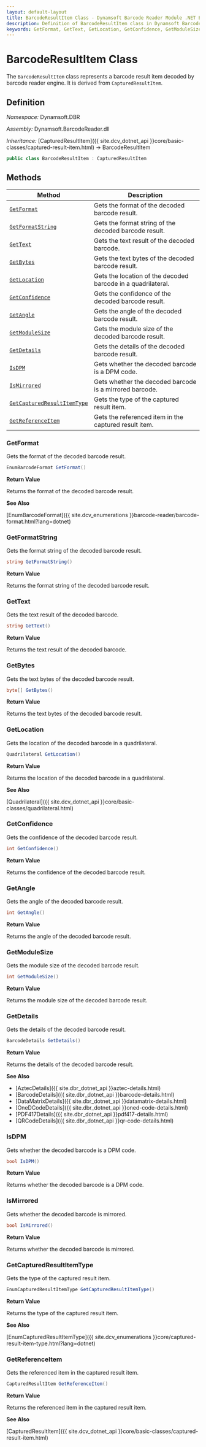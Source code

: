 ```yaml
---
layout: default-layout
title: BarcodeResultItem Class - Dynamsoft Barcode Reader Module .NET Edition API Reference
description: Definition of BarcodeResultItem class in Dynamsoft Barcode Reader Module .NET Edition.
keywords: GetFormat, GetText, GetLocation, GetConfidence, GetModuleSize, BarcodeResultItem, api reference
---
```


# BarcodeResultItem Class

The `BarcodeResultItem` class represents a barcode result item decoded by barcode reader engine. It is derived from `CapturedResultItem`.

## Definition

*Namespace:* Dynamsoft.DBR

*Assembly:* Dynamsoft.BarcodeReader.dll

*Inheritance:* [CapturedResultItem]({{ site.dcv_dotnet_api }}core/basic-classes/captured-result-item.html) -> BarcodeResultItem

```csharp
public class BarcodeResultItem : CapturedResultItem
```

## Methods

| Method               | Description |
|----------------------|-------------|
| [`GetFormat`](#getformat) | Gets the format of the decoded barcode result. |
| [`GetFormatString`](#getformatstring) | Gets the format string of the decoded barcode result. |
| [`GetText`](#gettext) | Gets the text result of the decoded barcode. |
| [`GetBytes`](#getbytes) | Gets the text bytes of the decoded barcode result. |
| [`GetLocation`](#getlocation) | Gets the location of the decoded barcode in a quadrilateral. |
| [`GetConfidence`](#getconfidence) | Gets the confidence of the decoded barcode result. |
| [`GetAngle`](#getangle) | Gets the angle of the decoded barcode result. |
| [`GetModuleSize`](#getmodulesize) | Gets the module size of the decoded barcode result. |
| [`GetDetails`](#getdetails) | Gets the details of the decoded barcode result. |
| [`IsDPM`](#isdpm) | Gets whether the decoded barcode is a DPM code. |
| [`IsMirrored`](#ismirrored) | Gets whether the decoded barcode is a mirrored barcode. |
| [`GetCapturedResultItemType`](#getcapturedresultitemtype) | Gets the type of the captured result item. |
| [`GetReferenceItem`](#getreferenceitem) | Gets the referenced item in the captured result item. |

### GetFormat

Gets the format of the decoded barcode result.

```csharp
EnumBarcodeFormat GetFormat()
```

**Return Value**

Returns the format of the decoded barcode result.

**See Also**

[EnumBarcodeFormat]({{ site.dcv_enumerations }}barcode-reader/barcode-format.html?lang=dotnet)

### GetFormatString

Gets the format string of the decoded barcode result.

```csharp
string GetFormatString()
```

**Return Value**

Returns the format string of the decoded barcode result.

### GetText

Gets the text result of the decoded barcode.

```csharp
string GetText()
```

**Return Value**

Returns the text result of the decoded barcode.

### GetBytes

Gets the text bytes of the decoded barcode result.

```csharp
byte[] GetBytes()
```

**Return Value**

Returns the text bytes of the decoded barcode result.

### GetLocation

Gets the location of the decoded barcode in a quadrilateral.

```csharp
Quadrilateral GetLocation()
```

**Return Value**

Returns the location of the decoded barcode in a quadrilateral.

**See Also**

[Quadrilateral]({{ site.dcv_dotnet_api }}core/basic-classes/quadrilateral.html)

### GetConfidence

Gets the confidence of the decoded barcode result.

```csharp
int GetConfidence()
```

**Return Value**

Returns the confidence of the decoded barcode result.

### GetAngle

Gets the angle of the decoded barcode result.

```csharp
int GetAngle()
```

**Return Value**

Returns the angle of the decoded barcode result.

### GetModuleSize

Gets the module size of the decoded barcode result.

```csharp
int GetModuleSize()
```

**Return Value**

Returns the module size of the decoded barcode result.

### GetDetails

Gets the details of the decoded barcode result.

```csharp
BarcodeDetails GetDetails()
```

**Return Value**

Returns the details of the decoded barcode result.

**See Also**

- [AztecDetails]({{ site.dbr_dotnet_api }}aztec-details.html)
- [BarcodeDetails]({{ site.dbr_dotnet_api }}barcode-details.html)
- [DataMatrixDetails]({{ site.dbr_dotnet_api }}datamatrix-details.html)
- [OneDCodeDetails]({{ site.dbr_dotnet_api }}oned-code-details.html)
- [PDF417Details]({{ site.dbr_dotnet_api }}pdf417-details.html)
- [QRCodeDetails]({{ site.dbr_dotnet_api }}qr-code-details.html)

### IsDPM

Gets whether the decoded barcode is a DPM code.

```csharp
bool IsDPM()
```

**Return Value**

Returns whether the decoded barcode is a DPM code.

### IsMirrored

Gets whether the decoded barcode is mirrored.

```csharp
bool IsMirrored()
```

**Return Value**

Returns whether the decoded barcode is mirrored.

### GetCapturedResultItemType

Gets the type of the captured result item.

```csharp
EnumCapturedResultItemType GetCapturedResultItemType()
```

**Return Value**

Returns the type of the captured result item.

**See Also**

[EnumCapturedResultItemType]({{ site.dcv_enumerations }}core/captured-result-item-type.html?lang=dotnet)

### GetReferenceItem

Gets the referenced item in the captured result item.

```csharp
CapturedResultItem GetReferenceItem()
```

**Return Value**

Returns the referenced item in the captured result item.

**See Also**

[CapturedResultItem]({{ site.dcv_dotnet_api }}core/basic-classes/captured-result-item.html)
